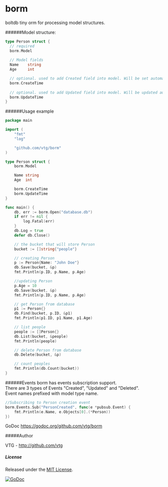 borm
======

boltdb tiny orm for processing model structures.

######Model structure:
```go
type Person struct {
  // required
  borm.Model
  
  // Model fields
  Name    string
  Age     int

  // optional. used to add Created field into model. Will be set automaticaly on creation
  borm.CreateTime
  
  // optional. used to add Updated field into model. Will be updated automaticaly on each model save
  borm.UpdateTime
}
```

######Usage example
```go
package main

import (
	"fmt"
	"log"

	"github.com/vtg/borm"
)

type Person struct {
	borm.Model

	Name string
	Age  int

	borm.CreateTime
	borm.UpdateTime
}

func main() {
	db, err := borm.Open("database.db")
	if err != nil {
		log.Fatal(err)
	}
	db.Log = true
	defer db.Close()

	// the bucket that will store Person
	bucket := []string{"people"}

	// creating Person
	p := Person{Name: "John Doe"}
	db.Save(bucket, &p)
	fmt.Println(p.ID, p.Name, p.Age)

	//updating Person
	p.Age = 10
	db.Save(bucket, &p)
	fmt.Println(p.ID, p.Name, p.Age)

	// get Person from database
	p1 := Person{}
	db.Find(bucket, p.ID, &p1)
	fmt.Println(p1.ID, p1.Name, p1.Age)

	// list people
	people := []Person{}
	db.List(bucket, &people)
	fmt.Println(people)

	// delete Person from database
	db.Delete(bucket, &p)

	// count peoples
	fmt.Println(db.Count(bucket))
}
```

######Events
borm has events subscription support.  
There are 3 types of Events "Created", "Updated" and "Deleted".  
Event names prefixed with model type name.
```go
//Subscribing to Person creation event
borm.Events.Sub("PersonCreated", func(e *pubsub.Event) {
	fmt.Println(e.Name, e.Objects[0].(*Person))
})
```

GoDoc https://godoc.org/github.com/vtg/borm

#####Author

VTG - http://github.com/vtg

##### License

Released under the [MIT License](http://www.opensource.org/licenses/MIT).

[![GoDoc](https://godoc.org/github.com/vtg/borm?status.png)](http://godoc.org/github.com/vtg/borm)
